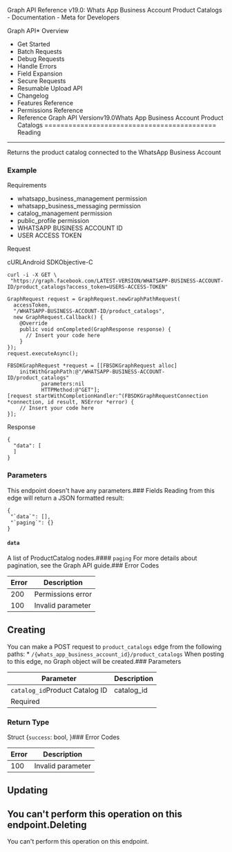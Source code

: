 Graph API Reference v19.0: Whats App Business Account Product Catalogs - Documentation - Meta for Developers

Graph API* Overview
* Get Started
* Batch Requests
* Debug Requests
* Handle Errors
* Field Expansion
* Secure Requests
* Resumable Upload API
* Changelog
* Features Reference
* Permissions Reference
* Reference
Graph API Versionv19.0Whats App Business Account Product Catalogs
===========================================
Reading
-------
Returns the product catalog connected to the WhatsApp Business Account

### Example

Requirements

* whatsapp\_business\_management permission
* whatsapp\_business\_messaging permission
* catalog\_management permission
* public\_profile permission
* WHATSAPP BUSINESS ACCOUNT ID
* USER ACCESS TOKEN

Request

cURLAndroid SDKObjective-C
```
curl -i -X GET \
 "https://graph.facebook.com/LATEST-VERSION/WHATSAPP-BUSINESS-ACCOUNT-ID/product_catalogs?access_token=USERS-ACCESS-TOKEN"
```
```
GraphRequest request = GraphRequest.newGraphPathRequest(
  accessToken,
  "/WHATSAPP-BUSINESS-ACCOUNT-ID/product_catalogs",
  new GraphRequest.Callback() {
    @Override
    public void onCompleted(GraphResponse response) {
      // Insert your code here
    }
});
request.executeAsync();
```
```
FBSDKGraphRequest *request = [[FBSDKGraphRequest alloc]
    initWithGraphPath:@"/WHATSAPP-BUSINESS-ACCOUNT-ID/product_catalogs"
           parameters:nil
           HTTPMethod:@"GET"];
[request startWithCompletionHandler:^(FBSDKGraphRequestConnection *connection, id result, NSError *error) {
    // Insert your code here
}];
```
Response

```
{
  "data": [
  ]
}
```
### Parameters
This endpoint doesn't have any parameters.### Fields
Reading from this edge will return a JSON formatted result:

```
{
 "`data`": [],
 "`paging`": {}
}

```
#### `data`
A list of ProductCatalog nodes.#### `paging`
For more details about pagination, see the Graph API guide.### Error Codes

| Error | Description |
| --- | --- |
| 200 | Permissions error |
| 100 | Invalid parameter |
Creating
--------
You can make a POST request to `product_catalogs` edge from the following paths: * `/{whats_app_business_account_id}/product_catalogs`
When posting to this edge, no Graph object will be created.### Parameters

| Parameter | Description |
| --- | --- |
| `catalog_id`Product Catalog ID | catalog\_id
Required |
### Return Type
 Struct {`success`: bool, }### Error Codes

| Error | Description |
| --- | --- |
| 100 | Invalid parameter |
Updating
--------
You can't perform this operation on this endpoint.Deleting
--------
You can't perform this operation on this endpoint.